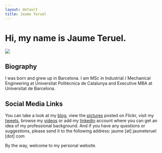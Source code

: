 ```yaml
---
layout: default
title: Jaume Teruel
---
```

# Hi, my name is Jaume Teruel.

![][1]  

## Biography

I was born and grew up in Barcelona. I am MSc in Industrial / Mechanical Engineering at Universitat Politècnica de Catalunya and Executive MBA at Universitat de Barcelona.  

## Social Media Links

You can take a look at my [blog][2], view the [pictures][3] posted on Flickr, visit my [tweets][4], browse my [videos][5] or add my [linkedin][7] account where you can get an idea of my professional background. And if you have any questions or suggestions, please send it to the following address: jaume [at] jaumeteruel [dot] com  

By the way, welcome to my personal website.  


   [1]: /images/me_big.png
   [2]: http://www.lerion.com
   [3]: http://www.flickr.com/photos/lerion
   [4]: http://twitter.com/jaumeteruel
   [5]: http://www.vimeo.com/lerion/videos
   [6]: http://www.facebook.com/jaume.teruel
   [7]: http://es.linkedin.com/in/jaumeteruel